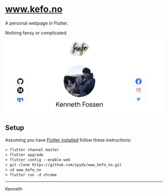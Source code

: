 # www.kefo.no

A personal webpage in Flutter.

Nothing fansy or complicated.

![](docs/img/preview.png)

## Setup

Assuming you have [Flutter installed](https://flutter.dev/docs/get-started/install) follow these instructions:

```
> flutter channel master
> flutter upgrade
> flutter config --enable-web
> git clone https://github.com/spydx/www_kefo_no.git
> cd www_kefo_no
> flutter run -d chrome
```

---

Kenneth